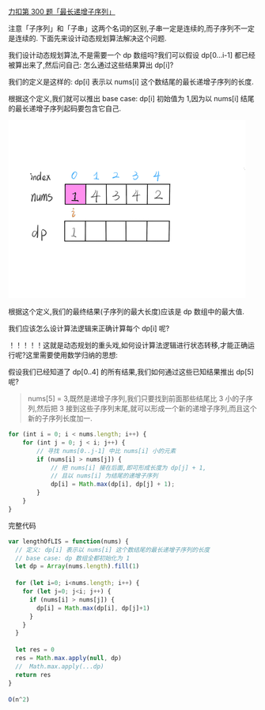 
[力扣第 300 题「最长递增子序列」](https://leetcode.cn/problems/longest-increasing-subsequence/description/)

注意「子序列」和「子串」这两个名词的区别,子串一定是连续的,而子序列不一定是连续的. 下面先来设计动态规划算法解决这个问题. 

我们设计动态规划算法,不是需要一个 dp 数组吗?我们可以假设 dp[0...i-1] 都已经被算出来了,然后问自己: 怎么通过这些结果算出 dp[i]?

我们的定义是这样的: dp[i] 表示以 nums[i] 这个数结尾的最长递增子序列的长度. 

根据这个定义,我们就可以推出 base case: dp[i] 初始值为 1,因为以 nums[i] 结尾的最长递增子序列起码要包含它自己. 

![Alt text](gif1.gif)

根据这个定义,我们的最终结果(子序列的最大长度)应该是 dp 数组中的最大值. 

我们应该怎么设计算法逻辑来正确计算每个 dp[i] 呢?

！！！！！这就是动态规划的重头戏,如何设计算法逻辑进行状态转移,才能正确运行呢?这里需要使用数学归纳的思想: 

假设我们已经知道了 dp[0..4] 的所有结果,我们如何通过这些已知结果推出 dp[5] 呢?

> nums[5] = 3,既然是递增子序列,我们只要找到前面那些结尾比 3 小的子序列,然后把 3 接到这些子序列末尾,就可以形成一个新的递增子序列,而且这个新的子序列长度加一. 

```js
for (int i = 0; i < nums.length; i++) {
    for (int j = 0; j < i; j++) {
        // 寻找 nums[0..j-1] 中比 nums[i] 小的元素
        if (nums[i] > nums[j]) {
            // 把 nums[i] 接在后面,即可形成长度为 dp[j] + 1,
            // 且以 nums[i] 为结尾的递增子序列
            dp[i] = Math.max(dp[i], dp[j] + 1);
        }
    }
}

```


完整代码
```js
var lengthOfLIS = function(nums) {
  // 定义: dp[i] 表示以 nums[i] 这个数结尾的最长递增子序列的长度
  // base case: dp 数组全都初始化为 1
  let dp = Array(nums.length).fill(1)

  for (let i=0; i<nums.length; i++) {
    for (let j=0; j<i; j++) {
      if (nums[i] > nums[j]) {
        dp[i] = Math.max(dp[i], dp[j]+1)
      }
    }
  }

  let res = 0
  res = Math.max.apply(null, dp)
  //  Math.max.apply(...dp)
  return res
}

O(n^2)
```
